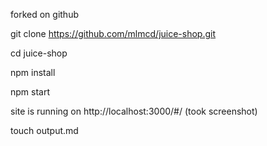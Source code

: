forked on github

git clone https://github.com/mlmcd/juice-shop.git

cd juice-shop

npm install

npm start

site is running on http://localhost:3000/#/ (took screenshot)

touch output.md 


